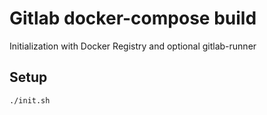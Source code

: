 # Gitlab docker-compose build

Initialization with Docker Registry and optional gitlab-runner

## Setup

```bash
./init.sh
```